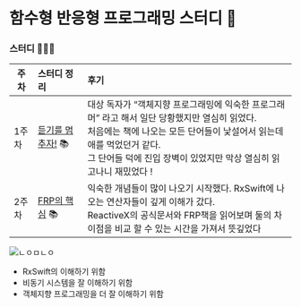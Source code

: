 # 함수형 반응형 프로그래밍 스터디 👻
### 스터디 👨🏼‍💻
| 주차 | 스터디 정리 | 후기 |
|---|:---|:---|
| 1주차 |[듣기를 멈추자!](https://trapezoidal-voyage-66c.notion.site/FRP-ch-1-29c4be9cee594c10844a4a0068a953b7) 📚 | 대상 독자가 “객체지향 프로그래밍에 익숙한 프로그래머” 라고 해서 일단 당황했지만 열심히 읽었다.<br> 처음에는 책에 나오는 모든 단어들이 낯설어서 읽는데 애를 먹었던거 같다.<br> 그 단어들 덕에 진입 장벽이 있었지만 막상 열심히 읽고나니 재밌었다 ! |
| 2주차 |[FRP의 핵심](https://trapezoidal-voyage-66c.notion.site/FRP-ch-2-FRP-aa815708c97644dd9c478c501f56ea19) 📚 | 익숙한 개념들이 많이 나오기 시작했다. RxSwift에 나오는 연산자들이 깊게 이해가 갔다. <br> ReactiveX의 공식문서와 FRP책을 읽어보며 둘의 차이점을 비교 할 수 있는 시간을 가져서 뜻깊었다 |

  

![ㄴㅇㅁㄴㅇ](https://github.com/yuhaeun-la/iOS-Study/assets/65907001/db51e9dd-a6b0-4f3c-9128-70d2f462744a) 
<br>
- RxSwift의 이해하기 위함 
- 비동기 시스템을 잘 이해하기 위함   
- 객체지향 프로그래밍을 더 잘 이해하기 위함 


